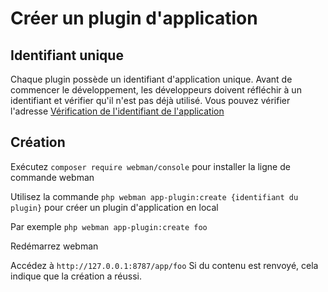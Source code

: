 # Créer un plugin d'application

## Identifiant unique

Chaque plugin possède un identifiant d'application unique. Avant de commencer le développement, les développeurs doivent réfléchir à un identifiant et vérifier qu'il n'est pas déjà utilisé. 
Vous pouvez vérifier l'adresse [Vérification de l'identifiant de l'application](https://www.workerman.net/app/check)

## Création

Exécutez `composer require webman/console` pour installer la ligne de commande webman

Utilisez la commande `php webman app-plugin:create {identifiant du plugin}` pour créer un plugin d'application en local

Par exemple `php webman app-plugin:create foo`

Redémarrez webman

Accédez à `http://127.0.0.1:8787/app/foo` Si du contenu est renvoyé, cela indique que la création a réussi.
